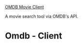 [OMDB Movie Client](http://nickm-omdb-client.s3-website-us-west-2.amazonaws.com)


A movie search tool via OMDB's API.

# Omdb - Client
